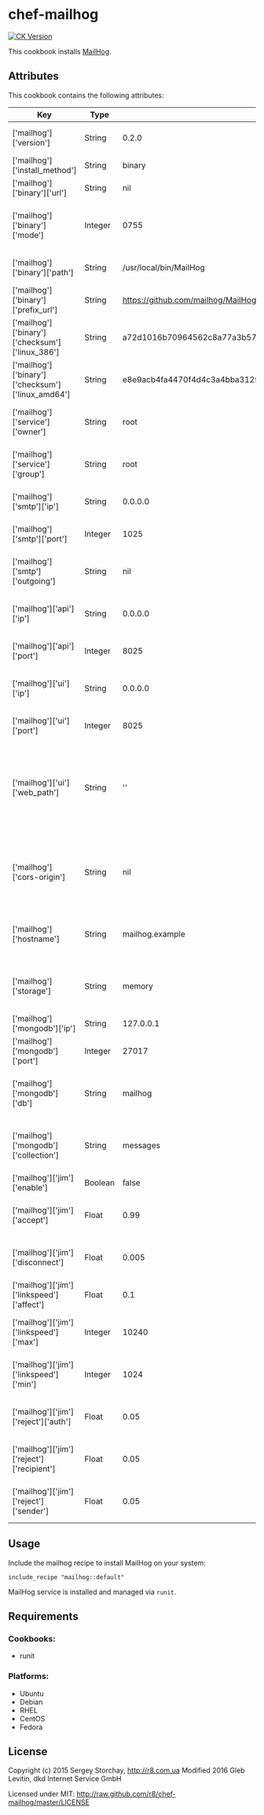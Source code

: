 # chef-mailhog

[![CK Version](http://img.shields.io/cookbook/v/mailhog.svg)](https://supermarket.getchef.com/cookbooks/mailhog)

This cookbook installs [MailHog](https://github.com/mailhog/MailHog).

Attributes
-----

This cookbook contains the following attributes:

| Key                                              | Type    | Default                                                           | Description                                                                  |
|--------------------------------------------------|---------|-------------------------------------------------------------------|------------------------------------------------------------------------------|
| ['mailhog']['version']                           | String  | 0.2.0                                                             | Version of the MailHog to install                                            |
| ['mailhog']['install_method']                    | String  | binary                                                            | MailHog install method                                                       |
| ['mailhog']['binary']['url']                     | String  | nil                                                               | MailHog binary url                                                           |
| ['mailhog']['binary']['mode']                    | Integer | 0755                                                              | Access permissions to the MailHog binary file                                |
| ['mailhog']['binary']['path']                    | String  | /usr/local/bin/MailHog                                            | Location of the MailHog binary file                                          |
| ['mailhog']['binary']['prefix_url']              | String  | https://github.com/mailhog/MailHog/releases/download/v            | MailHog binary prefix url                                                    |
| ['mailhog']['binary']['checksum']['linux_386']   | String  | a72d1016b70964562c8a77a3b57637a77889ee61f3b22973e0a7beb17181d8da  | MailHog binary file checksum for linux_386                                   |
| ['mailhog']['binary']['checksum']['linux_amd64'] | String  | e8e9acb4fa4470f4d4c3a4bba312f335bfc28122ea723599531699f099b4c9a5  | MailHog binary file checksum for linux_amd64                                 |
| ['mailhog']['service']['owner']                  | String  | root                                                              | User that should own the mailhog service                                     |
| ['mailhog']['service']['group']                  | String  | root                                                              | Group that should own the mailhog service                                    |
| ['mailhog']['smtp']['ip']                        | String  | 0.0.0.0                                                           | Interface for SMTP server to bind to                                         |
| ['mailhog']['smtp']['port']                      | Integer | 1025                                                              | Port for SMTP server to bind to                                              |
| ['mailhog']['smtp']['outgoing']                  | String  | nil                                                               | JSON file defining outgoing SMTP servers                                     |
| ['mailhog']['api']['ip']                         | String  | 0.0.0.0                                                           | Interface for HTTP API server to bind to                                     |
| ['mailhog']['api']['port']                       | Integer | 8025                                                              | Port for HTTP API server to bind to                                          |
| ['mailhog']['ui']['ip']                          | String  | 0.0.0.0                                                           | Interface for HTTP UI server to bind to                                      |
| ['mailhog']['ui']['port']                        | Integer | 8025                                                              | Port for HTTP UI server to bind to                                           |
| ['mailhog']['ui']['web_path']                        | String | ''                                                              | WebPath under which the ui is served (without leading or trailing slahes), e.g. 'mailhog'
                                           |
| ['mailhog']['cors-origin']                       | String  | nil                                                               | If set, a Access-Control-Allow-Origin header is returned for API endpoints   |
| ['mailhog']['hostname']                          | String  | mailhog.example                                                   | Hostname to use for EHLO/HELO and message IDs                                |
| ['mailhog']['storage']                           | String  | memory                                                            | Set message storage: memory / mongodb / maildir                              |
| ['mailhog']['mongodb']['ip']                     | String  | 127.0.0.1                                                         | Host for MongoDB                                                             |
| ['mailhog']['mongodb']['port']                   | Integer | 27017                                                             | Port for MongoDB                                                             |
| ['mailhog']['mongodb']['db']                     | String  | mailhog                                                           | MongoDB database name for message storage                                    |
| ['mailhog']['mongodb']['collection']             | String  | messages                                                          | MongoDB collection name for message storage                                  |
| ['mailhog']['jim']['enable']                     | Boolean | false                                                             | Set to true to enable Jim                                                    |
| ['mailhog']['jim']['accept']                     | Float   | 0.99                                                              | Chance of accepting an incoming connection                                   |
| ['mailhog']['jim']['disconnect']                 | Float   | 0.005                                                             | Chance of randomly disconnecting a session                                   |
| ['mailhog']['jim']['linkspeed']['affect']        | Float   | 0.1                                                               | Chance of applying a rate limit                                              |
| ['mailhog']['jim']['linkspeed']['max']           | Integer | 10240                                                             | Maximum link speed (in bytes per second)                                     |
| ['mailhog']['jim']['linkspeed']['min']           | Integer | 1024                                                              | Minimum link speed (in bytes per second)                                     |
| ['mailhog']['jim']['reject']['auth']             | Float   | 0.05                                                              | Chance of rejecting an AUTH command                                          |
| ['mailhog']['jim']['reject']['recipient']        | Float   | 0.05                                                              | Chance of rejecting a RCPT TO command                                        |
| ['mailhog']['jim']['reject']['sender']           | Float   | 0.05                                                              | Chance of rejecting a MAIL FROM command                                      |

Usage
-----

Include the mailhog recipe to install MailHog on your system:
```chef
include_recipe "mailhog::default"
```

MailHog service is installed and managed via `runit`.

Requirements
------------

### Cookbooks:

* runit

### Platforms:

* Ubuntu
* Debian
* RHEL
* CentOS
* Fedora

License
-------

Copyright (c) 2015 Sergey Storchay, http://r8.com.ua
Modified 2016 Gleb Levitin, dkd Internet Service GmbH

Licensed under MIT:
http://raw.github.com/r8/chef-mailhog/master/LICENSE
